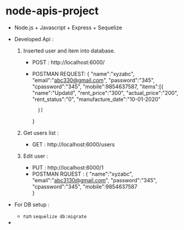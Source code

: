 # node-apis-project
- Node.js + Javascript + Express + Sequelize


- Developed Api :

    1) Inserted user and item into database.

        - POST : http://localhost:6000/
        - POSTMAN REQUEST:
            {
            "name":"xyzabc",
            "email":"abc330@gmail.com",
            "password":"345",
            "cpassword":"345",
            "mobile":9854637587,
                "items":[{
                    "name":"Updatd",
                    "rent_price":"300",
                    "actual_price":"200",
                    "rent_status":"0",
                    "manufacture_date":"10-01-2020"

                }]
            }
    2) Get users list :
        - GET :  http://localhost:6000/users

    3) Edit user :
        - PUT : http://localhost:6000/1
        - POSTMAN RQUEST :
            {
            "name":"xyzabc",
            "email":"abc3130@gmail.com",
            "password":"345",
            "cpassword":"345",
            "mobile":9854637587            
            }

            
- For DB setup :
    - run `sequelize db:migrate`
- 

